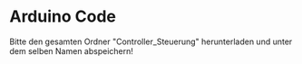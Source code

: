 # Arduino Code
Bitte den gesamten Ordner "Controller_Steuerung" herunterladen und unter dem selben Namen abspeichern!
